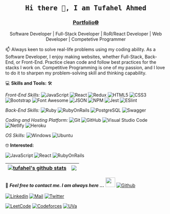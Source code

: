 <h2 align='center'><samp><strong>Hi there 👋, I am Tufahel Ahmed</strong></samp></h2>
<h3 align='center'><strong><a href="https://tufahel.github.io/portfolio-desktop-version/" target="_blank">Portfolio🌐</a></strong></h3>
<p align='center'>Software Developer | Full-Stack Developer | RoR/React Developer | Web Developer | Competetive Programmer</p>

<p align='left'> 📫 Always keen to solve real-life problems using my coding ability. As a Software Developer, I enjoy making websites, whether Full-Stack, Back-End, or Front-End. Practice clean code and follow best practices for the stacks I work on. Competitive Programming is one of my passion, and I love to do it to sharpen my problem-solving skill and thinking capability. </p>

💻 **Skills and Tools:**  🛠️<br>

*Front-End Skills:*
![JavaScript](https://img.shields.io/badge/-JavaScript-000000?style=flat&logo=javascript)
![React](https://img.shields.io/badge/-React-000000?style=flat&logo=react)
![Redux](https://img.shields.io/badge/-Redux-000000?style=flat&logo=redux&logoColor=764ABC&labelColor=ffffff)
![HTML5](https://img.shields.io/badge/-HTML5-000000?style=flat&logo=html5&logoColor=ffffff&labelColor=E34F26)
![CSS3](https://img.shields.io/badge/-CSS3-000000?style=flat&logo=css3&logoColor=ffffff&labelColor=1572B6)
![Bootstrap](https://img.shields.io/badge/-Bootstrap-000000?style=flat&logo=bootstrap&logoColor=ffffff&labelColor=563D7C)
![Font Awesome](https://img.shields.io/badge/-Font%20Awesome-000000?style=flat&logo=font-awesome&logoColor=339AF0&labelColor=ffffff)
![JSON](https://img.shields.io/badge/-JSON-000000?style=flat&logo=JSON&logoColor=000000&labelColor=ffffff)
![NPM](https://img.shields.io/badge/-npm-000000?style=flat&logo=npm&labelColor=ffffff)
![Jest](https://img.shields.io/badge/-Jest-000000?style=flat&logo=Jest&logoColor=C21325&labelColor=ffffff)
![ESlint](https://img.shields.io/badge/-ESlint-000000?style=flat&logo=ESlint&labelColor=4B32C3)

*Back-End Skills:*
![Ruby](https://img.shields.io/badge/-Ruby-000000?style=flat&logo=ruby&logoColor=red&labelColor=white)
![RubyOnRails](https://img.shields.io/badge/-Ruby_On_Rails-000000?style=flat&logo=rubyonrails&logoColor=red&labelColor=white)
![PostgreSQL](https://img.shields.io/badge/-PostgreSQL-000000?style=flat&logo=postgresql&logoColor=ffffff&labelColor=336791)
![Swagger](https://img.shields.io/badge/-RSwagger-000000?style=flat&logo=swagger&logoColor=green&labelColor=white)

*Coding and Hosting Platform:*
![Git](https://img.shields.io/badge/-Git-000000?style=flat&logo=git&logoColor=F05032&labelColor=ffffff)
![GitHub](https://img.shields.io/badge/-GitHub-000000?style=flat&logo=github&logoColor=000000&labelColor=ffffff)
![Visual Studio Code](https://img.shields.io/badge/-VSCode-000000?style=flat&logo=visual-studio-code&labelColor=007ACC)
![Netlify](https://img.shields.io/badge/-Netlify-000000?style=flat&logo=netlify&logoColor=blue&labelColor=white)
![Heroku](https://img.shields.io/badge/-Heroku-000000?style=flat&logo=heroku&logoColor=white&labelColor=violet)

*OS Skills:*
![Windows](https://img.shields.io/badge/-Windows-000000?style=flat&logo=windows&logoColor=ffffff&labelColor=0078D6)
![Ubuntu](https://img.shields.io/badge/-Ubuntu-000000?style=flat&logo=Ubuntu&logoColor=white&labelColor=orange)

🤓 **Interested:** <br>

![JavaScript](https://img.shields.io/badge/-JavaScript-000000?style=flat&logo=javascript)
![React](https://img.shields.io/badge/-React-000000?style=flat&logo=react)
![RubyOnRails](https://img.shields.io/badge/-Ruby_On_Rails-000000?style=flat&logo=rubyonrails&logoColor=red&labelColor=white)

| <a href="https://github.com/tufahel/github-readme-stats"><img align="center" src="https://github-readme-stats.vercel.app/api?username=tufahel&show_icons=true&include_all_commits=true&theme=buefy&hide_border=true" alt="tufahel's github stats" /></a> | <a href="https://github.com/tufahel/github-readme-stats"><img align="center" src="https://github-readme-stats.vercel.app/api/top-langs/?username=tufahel&layout=compact&theme=buefy&hide_border=true" /></a> |
| ------------- | ------------- |

📝 ***Feel free to contact me. I am always here ...*** <img src="https://media.giphy.com/media/WUlplcMpOCEmTGBtBW/giphy.gif" width="30">  [![Github](https://img.shields.io/github/followers/Tufahel?label=Follow%20Me&style=social)](https://github.com/Tufahel)
<br>
<br>
[![Linkedin](https://img.shields.io/badge/LinkedIn-Tufahel%20Ahmed-blue?logo=Linkedin&logoColor=blue&labelColor=black)](https://www.linkedin.com/in/tufahel-ahmed/)
[![Mail](https://img.shields.io/badge/Gmail-tufahel96@gmail.com-red?logo=Gmail&logoColor=red&labelColor=black)](mailto:tufahel96@gmail.com)
[![Twitter](https://img.shields.io/badge/Twitter-TufahelAhmed-blue?logo=Twitter&logoColor=blue&labelColor=black)](https://twitter.com/TufahelAhmed)

[![LeetCode](https://img.shields.io/badge/LeetCode-tufahel96-yellow?logo=LeetCode&logoColor=white&labelColor=black)](https://leetcode.com/tufahel96/)
[![Codeforces](https://img.shields.io/badge/Codeforces-tufahel_ahmed-blue?logo=Codeforces&logoColor=white&labelColor=black)](http://www.codeforces.com/profile/tufahel_ahmed)
[![UVa](https://img.shields.io/badge/UVa-Tufahel_Ahmed-red?logo=UVa&logoColor=white&labelColor=black)](https://uhunt.onlinejudge.org/id/909308)
